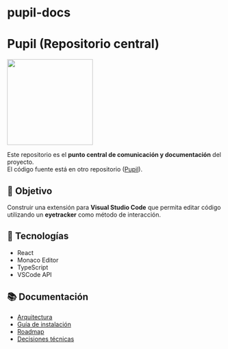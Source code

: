 # pupil-docs
# Pupil (Repositorio central)

<img src="https://i.postimg.cc/7D8J7LTG/9cc4e3aa-2c2c-49d5-89e8-f3db0998a95e.png" width="200">

Este repositorio es el **punto central de comunicación y documentación** del proyecto.  
El código fuente está en otro repositorio ([Pupil](https://github.com/matiasaduco/pupil)).

## 📌 Objetivo
Construir una extensión para **Visual Studio Code** que permita editar código utilizando un **eyetracker** como método de interacción.

## 🚀 Tecnologías
- React
- Monaco Editor
- TypeScript
- VSCode API

## 📚 Documentación
- [Arquitectura](https://github.com/gonzabender/pupil-docs/wiki/Arquitectura)
- [Guía de instalación](https://github.com/gonzabender/pupil-docs/wiki/Instalacion)
- [Roadmap](https://github.com/gonzabender/pupil-docs/wiki/Roadmap)
- [Decisiones técnicas](https://github.com/gonzabender/pupil-docs/wiki/Decisiones-Tecnicas)

